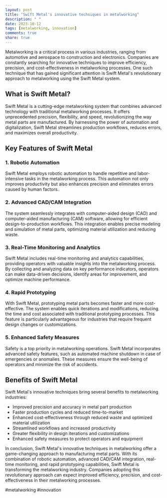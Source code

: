 ```yaml
---
layout: post
title: "Swift Metal's innovative techniques in metalworking"
description: " "
date: 2023-10-12
tags: [metalworking, innovation]
comments: true
share: true
---
```


Metalworking is a critical process in various industries, ranging from automotive and aerospace to construction and electronics. Companies are constantly searching for innovative techniques to improve efficiency, precision, and cost-effectiveness in metalworking processes. One such technique that has gained significant attention is Swift Metal's revolutionary approach to metalworking using the Swift Metal system.

## What is Swift Metal?

Swift Metal is a cutting-edge metalworking system that combines advanced technology with traditional metalworking processes. It offers unprecedented precision, flexibility, and speed, revolutionizing the way metal parts are manufactured. By harnessing the power of automation and digitalization, Swift Metal streamlines production workflows, reduces errors, and maximizes overall productivity.

## Key Features of Swift Metal

### 1. Robotic Automation

Swift Metal employs robotic automation to handle repetitive and labor-intensive tasks in the metalworking process. This automation not only improves productivity but also enhances precision and eliminates errors caused by human factors.

### 2. Advanced CAD/CAM Integration

The system seamlessly integrates with computer-aided design (CAD) and computer-aided manufacturing (CAM) software, allowing for efficient design-to-production workflows. This integration enables precise modeling and simulation of metal parts, optimizing material utilization and reducing waste.

### 3. Real-Time Monitoring and Analytics

Swift Metal includes real-time monitoring and analytics capabilities, providing operators with valuable insights into the metalworking process. By collecting and analyzing data on key performance indicators, operators can make data-driven decisions, identify areas for improvement, and optimize machine performance.

### 4. Rapid Prototyping

With Swift Metal, prototyping metal parts becomes faster and more cost-effective. The system enables quick iterations and modifications, reducing the time and cost associated with traditional prototyping processes. This feature is particularly advantageous for industries that require frequent design changes or customizations.

### 5. Enhanced Safety Measures

Safety is a top priority in metalworking operations. Swift Metal incorporates advanced safety features, such as automated machine shutdown in case of emergencies or anomalies. These measures ensure the well-being of operators and minimize the risk of accidents.

## Benefits of Swift Metal

Swift Metal's innovative techniques bring several benefits to metalworking industries:

- Improved precision and accuracy in metal part production
- Faster production cycles and reduced time-to-market
- Enhanced cost-effectiveness through reduced waste and optimized material utilization
- Streamlined workflows and increased productivity
- Greater flexibility in design iterations and customizations
- Enhanced safety measures to protect operators and equipment

In conclusion, Swift Metal's innovative techniques in metalworking offer a game-changing approach to manufacturing metal parts. With its combination of robotic automation, advanced CAD/CAM integration, real-time monitoring, and rapid prototyping capabilities, Swift Metal is transforming the metalworking industry. Companies adopting this revolutionary approach can expect improved efficiency, precision, and cost-effectiveness in their metalworking processes.

#metalworking #innovation